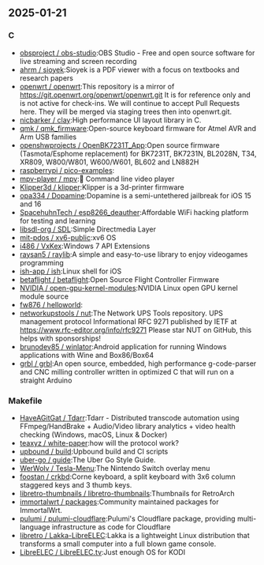 ## 2025-01-21

### C

* [obsproject / obs-studio](https://github.com/obsproject/obs-studio):OBS Studio - Free and open source software for live streaming and screen recording
* [ahrm / sioyek](https://github.com/ahrm/sioyek):Sioyek is a PDF viewer with a focus on textbooks and research papers
* [openwrt / openwrt](https://github.com/openwrt/openwrt):This repository is a mirror of https://git.openwrt.org/openwrt/openwrt.git It is for reference only and is not active for check-ins. We will continue to accept Pull Requests here. They will be merged via staging trees then into openwrt.git.
* [nicbarker / clay](https://github.com/nicbarker/clay):High performance UI layout library in C.
* [qmk / qmk_firmware](https://github.com/qmk/qmk_firmware):Open-source keyboard firmware for Atmel AVR and Arm USB families
* [openshwprojects / OpenBK7231T_App](https://github.com/openshwprojects/OpenBK7231T_App):Open source firmware (Tasmota/Esphome replacement) for BK7231T, BK7231N, BL2028N, T34, XR809, W800/W801, W600/W601, BL602 and LN882H
* [raspberrypi / pico-examples](https://github.com/raspberrypi/pico-examples):
* [mpv-player / mpv](https://github.com/mpv-player/mpv):🎥 Command line video player
* [Klipper3d / klipper](https://github.com/Klipper3d/klipper):Klipper is a 3d-printer firmware
* [opa334 / Dopamine](https://github.com/opa334/Dopamine):Dopamine is a semi-untethered jailbreak for iOS 15 and 16
* [SpacehuhnTech / esp8266_deauther](https://github.com/SpacehuhnTech/esp8266_deauther):Affordable WiFi hacking platform for testing and learning
* [libsdl-org / SDL](https://github.com/libsdl-org/SDL):Simple Directmedia Layer
* [mit-pdos / xv6-public](https://github.com/mit-pdos/xv6-public):xv6 OS
* [i486 / VxKex](https://github.com/i486/VxKex):Windows 7 API Extensions
* [raysan5 / raylib](https://github.com/raysan5/raylib):A simple and easy-to-use library to enjoy videogames programming
* [ish-app / ish](https://github.com/ish-app/ish):Linux shell for iOS
* [betaflight / betaflight](https://github.com/betaflight/betaflight):Open Source Flight Controller Firmware
* [NVIDIA / open-gpu-kernel-modules](https://github.com/NVIDIA/open-gpu-kernel-modules):NVIDIA Linux open GPU kernel module source
* [fw876 / helloworld](https://github.com/fw876/helloworld):
* [networkupstools / nut](https://github.com/networkupstools/nut):The Network UPS Tools repository. UPS management protocol Informational RFC 9271 published by IETF at https://www.rfc-editor.org/info/rfc9271 Please star NUT on GitHub, this helps with sponsorships!
* [brunodev85 / winlator](https://github.com/brunodev85/winlator):Android application for running Windows applications with Wine and Box86/Box64
* [grbl / grbl](https://github.com/grbl/grbl):An open source, embedded, high performance g-code-parser and CNC milling controller written in optimized C that will run on a straight Arduino

### Makefile

* [HaveAGitGat / Tdarr](https://github.com/HaveAGitGat/Tdarr):Tdarr - Distributed transcode automation using FFmpeg/HandBrake + Audio/Video library analytics + video health checking (Windows, macOS, Linux & Docker)
* [teaxyz / white-paper](https://github.com/teaxyz/white-paper):how will the protocol work?
* [upbound / build](https://github.com/upbound/build):Upbound build and CI scripts
* [uber-go / guide](https://github.com/uber-go/guide):The Uber Go Style Guide.
* [WerWolv / Tesla-Menu](https://github.com/WerWolv/Tesla-Menu):The Nintendo Switch overlay menu
* [foostan / crkbd](https://github.com/foostan/crkbd):Corne keyboard, a split keyboard with 3x6 column staggered keys and 3 thumb keys.
* [libretro-thumbnails / libretro-thumbnails](https://github.com/libretro-thumbnails/libretro-thumbnails):Thumbnails for RetroArch
* [immortalwrt / packages](https://github.com/immortalwrt/packages):Community maintained packages for ImmortalWrt.
* [pulumi / pulumi-cloudflare](https://github.com/pulumi/pulumi-cloudflare):Pulumi's Cloudflare package, providing multi-language infrastructure as code for Cloudflare
* [libretro / Lakka-LibreELEC](https://github.com/libretro/Lakka-LibreELEC):Lakka is a lightweight Linux distribution that transforms a small computer into a full blown game console.
* [LibreELEC / LibreELEC.tv](https://github.com/LibreELEC/LibreELEC.tv):Just enough OS for KODI
